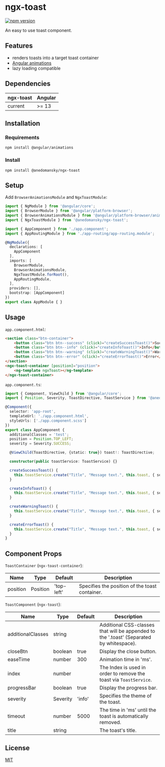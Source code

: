 # ngx-toast

[![npm version](https://badge.fury.io/js/@anedomansky%2Fngx-toast.svg)](https://badge.fury.io/js/@anedomansky%2Fngx-toast)

An easy to use toast component.

## Features

- renders toasts into a target toast container
- [Angular animations](https://angular.io/guide/animations?msclkid=dc2c1c30ceb411ec93736e7df53f3363)
- lazy loading compatible

## Dependencies

| ngx-toast | Angular |
|-----------|---------|
| current   | >= 13   |

## Installation

### Requirements

```cli
npm install @angular/animations
```

### Install

```cli
npm install @anedomansky/ngx-toast
```

## Setup

Add `BrowserAnimationsModule` and `NgxToastModule`:

```ts
import { NgModule } from '@angular/core';
import { BrowserModule } from '@angular/platform-browser';
import { BrowserAnimationsModule } from '@angular/platform-browser/animations';
import { NgxToastModule } from '@anedomansky/ngx-toast';

import { AppComponent } from './app.component';
import { AppRoutingModule } from './app-routing/app-routing.module';

@NgModule({
  declarations: [
    AppComponent
  ],
  imports: [
    BrowserModule,
    BrowserAnimationsModule,
    NgxToastModule.forRoot(),
    AppRoutingModule,
  ],
  providers: [],
  bootstrap: [AppComponent]
})
export class AppModule { }
```

## Usage

`app.component.html`:
```html
<section class="btn-container">
    <button class="btn btn--success" (click)="createSuccessToast()">Success</button>
    <button class="btn btn--info" (click)="createInfoToast()">Info</button>
    <button class="btn btn--warning" (click)="createWarningToast()">Warning</button>
    <button class="btn btn--error" (click)="createErrorToast()">Error</button>
</section>
<ngx-toast-container [position]="position">
    <ng-template ngxToast></ng-template>
</ngx-toast-container>
```

`app.component.ts`:
```ts
import { Component, ViewChild } from '@angular/core';
import { Position, Severity, ToastDirective, ToastService } from '@anedomansky/ngx-toast';

@Component({
  selector: 'app-root',
  templateUrl: './app.component.html',
  styleUrls: ['./app.component.scss']
})
export class AppComponent {
  additionalClasses = 'test';
  position = Position.TOP_LEFT;
  severity = Severity.SUCCESS;

  @ViewChild(ToastDirective, {static: true}) toast!: ToastDirective;

  constructor(public toastService: ToastService) {}

  createSuccessToast() {
    this.toastService.create("Title", "Message text.", this.toast, { severity: Severity.SUCCESS });
  }

  createInfoToast() {
    this.toastService.create("Title", "Message text.", this.toast, { severity: Severity.INFO });
  }

  createWarningToast() {
    this.toastService.create("Title", "Message text.", this.toast, { severity: Severity.WARNING });
  }

  createErrorToast() {
    this.toastService.create("Title", "Message text.", this.toast, { severity: Severity.ERROR });
  }
}
```

## Component Props

`ToastContainer` (`ngx-toast-container`):

| Name | Type | Default | Description |
|-----------|---------|---------|---------|
| position   | Position | 'top-left' | Specifies the position of the toast container.


`ToastComponent` (`ngx-toast`):

| Name | Type | Default | Description |
|-----------|---------|---------|---------|
| additionalClasses | string |  | Additional CSS-classes that will be appended to the '.toast' (Separated by whitespace).
| closeBtn | boolean | true  | Display the close button.
| easeTime | number | 300  | Animation time in 'ms'.
| index | number |  | The Index is used in order to remove the toast via `ToastService`.
| progressBar | boolean | true  | Display the progress bar.
| severity | Severity | 'info'  | Specifies the theme of the toast.
| timeout | number | 5000  | The time in 'ms' until the toast is automatically removed.
| title | string |  | The toast's title.

## License

[MIT](https://mit-license.org/?msclkid=0221946bceb211ecb66762ca534c702d)
